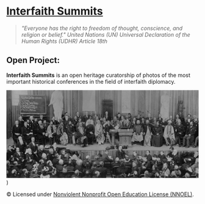 # [Interfaith Summits](https://operarioribeiro.gitbook.com/InterfaithSummits)

> _"Everyone has the right to freedom of thought, conscience, and religion or belief." United Nations (UN) Universal Declaration of the Human Rights (UDHR) Article 18th_

## Open Project: 

**Interfaith Summits** is an open heritage curatorship of photos of the most important historical conferences in the field of interfaith diplomacy.

![image](https://github.com/operarioribeiro/InterfaithSummits/blob/main/1893.%20Parliament%20of%20World's%20Religions%20(PoWR)%20Summit.jpg))

© Licensed under [Nonviolent Nonprofit Open Education License (NNOEL)](https://dx.doi.org/10.17504/protocols.io.bp2l6zkbzgqe/v1).

